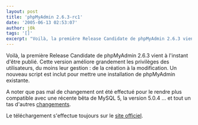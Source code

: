 ```yaml
---
layout: post
title: 'phpMyAdmin 2.6.3-rc1'
date: '2005-06-13 02:53:07'
author: j0k
tags: '[]'
excerpt: "Voilà, la première Release Candidate de phpMyAdmin 2.6.3 vient à l'instant d'être publié.   )   Cette version améliore grandement les privilèges des utilisateurs, du moins leur gestion : de la création à la modification. Un nouveau script est inclut pour mettre une installation de phpMyAdmin existante.  \n  \nA noter que pas mal de changement ont été      …"
---
```


Voilà, la première Release Candidate de phpMyAdmin 2.6.3 vient à l'instant d'être publié.      Cette version améliore grandement les privilèges des utilisateurs, du moins leur gestion : de la création à la modification. Un nouveau script est inclut pour mettre une installation de phpMyAdmin existante.

A noter que pas mal de changement ont été effectué pour le rendre plus compatible avec une récente bêta de MySQL 5, la version 5.0.4 ... et tout un tas d'autres [changements](http://www.phpmyadmin.net/home_page/downloads.php?relnotes=0).

Le téléchargement s'effectue toujours sur le [site officiel](http://www.phpmyadmin.net/home_page/downloads.php).
